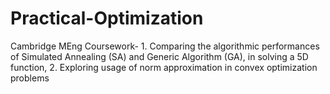 # Practical-Optimization
Cambridge MEng Coursework- 1. Comparing the algorithmic performances of Simulated Annealing (SA) and Generic Algorithm (GA), in solving a 5D function, 2. Exploring usage of norm approximation in convex optimization problems
